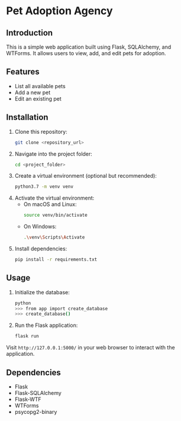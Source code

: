 # Pet Adoption Agency

## Introduction

This is a simple web application built using Flask, SQLAlchemy, and WTForms. It allows users to view, add, and edit pets for adoption.

## Features

- List all available pets
- Add a new pet
- Edit an existing pet

## Installation

1. Clone this repository:
    ```bash
    git clone <repository_url>
    ```
2. Navigate into the project folder:
    ```bash
    cd <project_folder>
    ```
3. Create a virtual environment (optional but recommended):
    ```bash
    python3.7 -m venv venv
    ```
4. Activate the virtual environment:
    - On macOS and Linux:
        ```bash
        source venv/bin/activate
        ```
    - On Windows:
        ```bash
        .\venv\Scripts\Activate
        ```
5. Install dependencies:
    ```bash
    pip install -r requirements.txt
    ```

## Usage

1. Initialize the database:
    ```bash
    python
    >>> from app import create_database
    >>> create_database()
    ```

2. Run the Flask application:
    ```bash
    flask run
    ```

Visit `http://127.0.0.1:5000/` in your web browser to interact with the application.

## Dependencies

- Flask
- Flask-SQLAlchemy
- Flask-WTF
- WTForms
- psycopg2-binary
